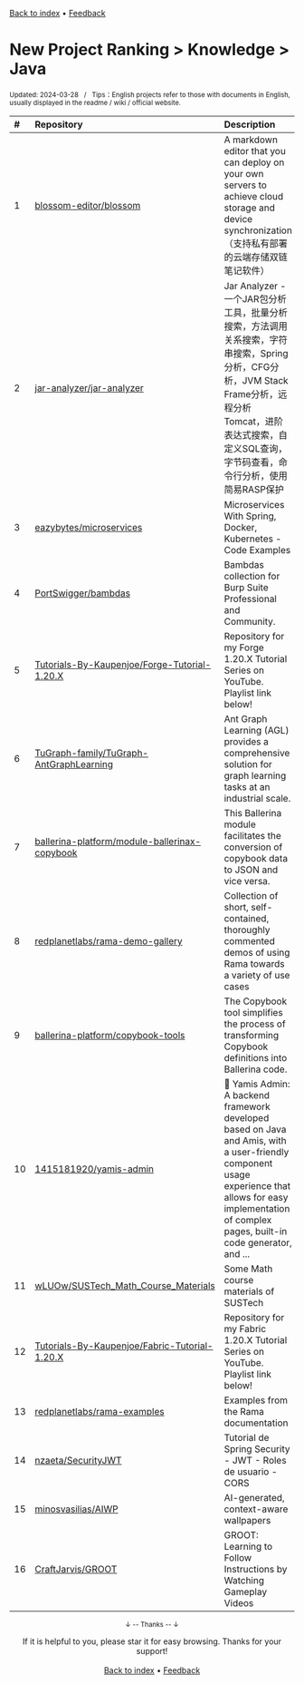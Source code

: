 <a href="https://github.com/GrowingGit/GitHub-English-Top-Charts#github-english-top-charts">Back to index</a> • <a href="/content/docs/feedback.md">Feedback</a>

# New Project Ranking > Knowledge > Java
<sub>Updated: 2024-03-28&nbsp;&nbsp;&nbsp;/&nbsp;&nbsp;&nbsp;Tips：English projects refer to those with documents in English, usually displayed in the readme / wiki / official website.</sub>

|#|Repository|Description|Stars|Updated|Created|
|:-|:-|:-|:-|:-|:-|
|1|[blossom-editor/blossom](https://github.com/blossom-editor/blossom)|A markdown editor that you can deploy on your own servers to achieve cloud storage and device synchronization（支持私有部署的云端存储双链笔记软件）|1829|2024-03-19|2023-08-07|
|2|[jar-analyzer/jar-analyzer](https://github.com/jar-analyzer/jar-analyzer)|Jar Analyzer - 一个JAR包分析工具，批量分析搜索，方法调用关系搜索，字符串搜索，Spring分析，CFG分析，JVM Stack Frame分析，远程分析Tomcat，进阶表达式搜索，自定义SQL查询，字节码查看，命令行分析，使用简易RASP保护|532|2024-03-12|2023-10-07|
|3|[eazybytes/microservices](https://github.com/eazybytes/microservices)|Microservices With Spring, Docker, Kubernetes - Code Examples|197|2024-03-13|2023-07-10|
|4|[PortSwigger/bambdas](https://github.com/PortSwigger/bambdas)|Bambdas collection for Burp Suite Professional and Community.|103|2024-03-01|2023-11-27|
|5|[Tutorials-By-Kaupenjoe/Forge-Tutorial-1.20.X](https://github.com/Tutorials-By-Kaupenjoe/Forge-Tutorial-1.20.X)|Repository for my Forge 1.20.X Tutorial Series on YouTube. Playlist link below!|82|2023-11-19|2023-06-27|
|6|[TuGraph-family/TuGraph-AntGraphLearning](https://github.com/TuGraph-family/TuGraph-AntGraphLearning)|Ant Graph Learning (AGL) provides a comprehensive solution for graph learning tasks at an industrial scale.|64|2024-01-12|2023-08-21|
|7|[ballerina-platform/module-ballerinax-copybook](https://github.com/ballerina-platform/module-ballerinax-copybook)|This Ballerina module facilitates the conversion of copybook data to JSON and vice versa.|56|2024-01-10|2023-10-24|
|8|[redplanetlabs/rama-demo-gallery](https://github.com/redplanetlabs/rama-demo-gallery)|Collection of short, self-contained, thoroughly commented demos of using Rama towards a variety of use cases|56|2023-12-26|2023-08-27|
|9|[ballerina-platform/copybook-tools](https://github.com/ballerina-platform/copybook-tools)|The Copybook tool simplifies the process of transforming Copybook definitions into Ballerina code.|55|2023-12-21|2023-10-24|
|10|[1415181920/yamis-admin](https://github.com/1415181920/yamis-admin)|🎈 Yamis Admin: A backend framework developed based on Java and Amis, with a user-friendly component usage experience that allows for easy implementation of complex pages, built-in code generator, and  ...|51|2023-11-27|2023-10-09|
|11|[wLUOw/SUSTech_Math_Course_Materials](https://github.com/wLUOw/SUSTech_Math_Course_Materials)|Some Math course materials of SUSTech|43|2024-01-05|2023-09-09|
|12|[Tutorials-By-Kaupenjoe/Fabric-Tutorial-1.20.X](https://github.com/Tutorials-By-Kaupenjoe/Fabric-Tutorial-1.20.X)|Repository for my Fabric 1.20.X Tutorial Series on YouTube. Playlist link below!|39|2023-12-15|2023-06-27|
|13|[redplanetlabs/rama-examples](https://github.com/redplanetlabs/rama-examples)|Examples from the Rama documentation|34|2023-12-26|2023-08-20|
|14|[nzaeta/SecurityJWT](https://github.com/nzaeta/SecurityJWT)|Tutorial de Spring Security - JWT - Roles de usuario - CORS|33|2023-12-03|2023-11-26|
|15|[minosvasilias/AIWP](https://github.com/minosvasilias/AIWP)|AI-generated, context-aware wallpapers|33|2023-11-28|2023-11-19|
|16|[CraftJarvis/GROOT](https://github.com/CraftJarvis/GROOT)|GROOT: Learning to Follow Instructions by Watching Gameplay Videos|31|2023-12-18|2023-10-11|

<div align="center">
    <p><sub>↓ -- Thanks -- ↓</sub></p>
    If it is helpful to you, please star it for easy browsing. Thanks for your support!
</div>

<br/>

<div align="center"><a href="https://github.com/GrowingGit/GitHub-English-Top-Charts#github-english-top-charts">Back to index</a> • <a href="/content/docs/feedback.md">Feedback</a></div>
